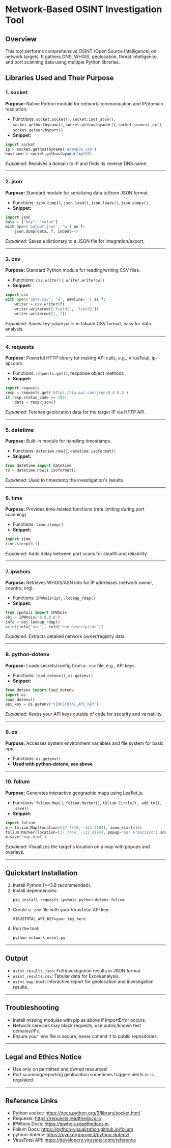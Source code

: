 # Network-Based OSINT Investigation Tool

## Overview
This tool performs comprehensive OSINT (Open Source Intelligence) on network targets. It gathers DNS, WHOIS, geolocation, threat intelligence, and port scanning data using multiple Python libraries.

## Libraries Used and Their Purpose

### 1. socket
**Purpose:** Native Python module for network communication and IP/domain resolution.
- Functions: `socket.socket()`, `socket.inet_aton()`, `socket.gethostbyname()`, `socket.gethostbyaddr()`, `socket.connect_ex()`, `socket.getservbyport()`
- **Snippet:**
```python
import socket
ip = socket.gethostbyname('example.com')
hostname = socket.gethostbyaddr(ip)[0]
```
*Explained:* Resolves a domain to IP and finds its reverse DNS name.

---
### 2. json
**Purpose:** Standard module for serializing data to/from JSON format.
- Functions: `json.dump()`, `json.load()`, `json.loads()`, `json.dumps()`
- **Snippet:**
```python
import json
data = {"key": "value"}
with open('output.json', 'w') as f:
    json.dump(data, f, indent=4)
```
*Explained:* Saves a dictionary to a JSON file for integration/export.

---
### 3. csv
**Purpose:** Standard Python module for reading/writing CSV files.
- Functions: `csv.writer()`, `writer.writerow()`
- **Snippet:**
```python
import csv
with open('data.csv', 'w', newline='') as f:
    writer = csv.writer(f)
    writer.writerow(['field1', 'field2'])
    writer.writerow([1, 2])
```
*Explained:* Saves key-value pairs in tabular CSV format, easy for data analysis.

---
### 4. requests
**Purpose:** Powerful HTTP library for making API calls, e.g., VirusTotal, ip-api.com.
- Functions: `requests.get()`, response object methods
- **Snippet:**
```python
import requests
resp = requests.get('https://ip-api.com/json/8.8.8.8')
if resp.status_code == 200:
    data = resp.json()
```
*Explained:* Fetches geolocation data for the target IP via HTTP API.

---
### 5. datetime
**Purpose:** Built-in module for handling timestamps.
- Functions: `datetime.now()`, `datetime.isoformat()`
- **Snippet:**
```python
from datetime import datetime
ts = datetime.now().isoformat()
```
*Explained:* Used to timestamp the investigation's results.

---
### 6. time
**Purpose:** Provides time-related functions (rate limiting during port scanning).
- Functions: `time.sleep()`
- **Snippet:**
```python
import time
time.sleep(0.1)
```
*Explained:* Adds delay between port scans for stealth and reliability.

---
### 7. ipwhois
**Purpose:** Retrieves WHOIS/ASN info for IP addresses (network owner, country, org).
- Functions: `IPWhois(ip)`, `.lookup_rdap()`
- **Snippet:**
```python
from ipwhois import IPWhois
obj = IPWhois('8.8.8.8')
info = obj.lookup_rdap()
print(info['asn'], info['asn_description'])
```
*Explained:* Extracts detailed network owner/registry data.

---
### 8. python-dotenv
**Purpose:** Loads secrets/config from a `.env` file, e.g., API keys.
- Functions: `load_dotenv()`, `os.getenv()`
- **Snippet:**
```python
from dotenv import load_dotenv
import os
load_dotenv()
api_key = os.getenv("VIRUSTOTAL_API_KEY")
```
*Explained:* Keeps your API keys outside of code for security and versatility.

---
### 9. os
**Purpose:** Accesses system environment variables and file system for basic ops.
- Functions: `os.getenv()`
- **Used with python-dotenv, see above**

---
### 10. folium
**Purpose:** Generates interactive geographic maps using Leaflet.js.
- Functions: `folium.Map()`, `folium.Marker()`, `folium.Circle()`, `.add_to()`, `.save()`
- **Snippet:**
```python
import folium
m = folium.Map(location=[37.7749, -122.4194], zoom_start=13)
folium.Marker(location=[37.7749, -122.4194], popup='San Francisco').add_to(m)
m.save('map.html')
```
*Explained:* Visualizes the target's location on a map with popups and overlays.

---

## Quickstart Installation
1. Install Python (>=3.8 recommended).
2. Install dependencies:
    ```bash
    pip install requests ipwhois python-dotenv folium
    ```
3. Create a `.env` file with your VirusTotal API key:
    ```
    VIRUSTOTAL_API_KEY=your_key_here
    ```
4. Run the tool:
    ```bash
    python network_osint.py
    ```

---

## Output
- `osint_results.json`: Full investigation results in JSON format.
- `osint_results.csv`: Tabular data for Excel/analysis.
- `osint_map.html`: Interactive report for geolocation and investigation results.

---

## Troubleshooting
- Install missing modules with pip as above if ImportError occurs.
- Network services may block requests, use public/known test domains/IPs.
- Ensure your .env file is secure; never commit it to public repositories.

---

## Legal and Ethics Notice
- Use only on permitted and owned resources!
- Port scanning/reporting geolocation sometimes triggers alerts or is regulated.

---

## Reference Links
- Python socket: https://docs.python.org/3/library/socket.html
- Requests: https://requests.readthedocs.io
- IPWhois Docs: https://ipwhois.readthedocs.io
- Folium Docs: https://python-visualization.github.io/folium
- python-dotenv: https://pypi.org/project/python-dotenv/
- VirusTotal API: https://developers.virustotal.com/reference


